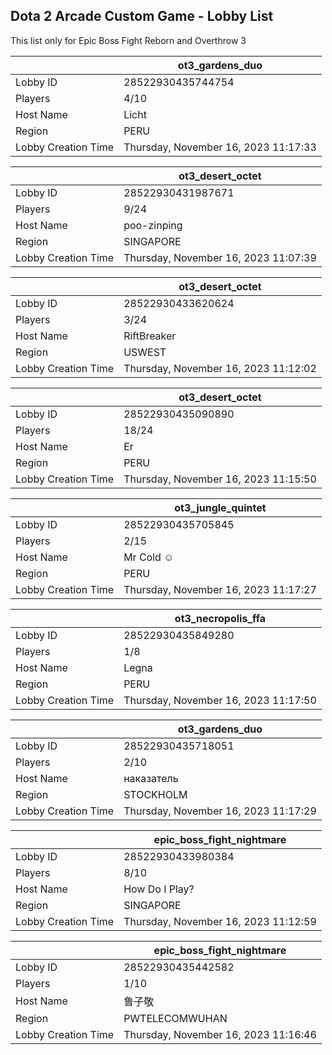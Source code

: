 ## Dota 2 Arcade Custom Game - Lobby List

This list only for Epic Boss Fight Reborn and Overthrow 3

|  | ot3_gardens_duo |
| ------ | ------ |
| Lobby ID | 28522930435744754 |
| Players | 4/10 |
| Host Name | Licht |
| Region | PERU |
| Lobby Creation Time | Thursday, November 16, 2023 11:17:33 |


|  | ot3_desert_octet |
| ------ | ------ |
| Lobby ID | 28522930431987671 |
| Players | 9/24 |
| Host Name | poo-zinping |
| Region | SINGAPORE |
| Lobby Creation Time | Thursday, November 16, 2023 11:07:39 |


|  | ot3_desert_octet |
| ------ | ------ |
| Lobby ID | 28522930433620624 |
| Players | 3/24 |
| Host Name | RiftBreaker |
| Region | USWEST |
| Lobby Creation Time | Thursday, November 16, 2023 11:12:02 |


|  | ot3_desert_octet |
| ------ | ------ |
| Lobby ID | 28522930435090890 |
| Players | 18/24 |
| Host Name | Er |
| Region | PERU |
| Lobby Creation Time | Thursday, November 16, 2023 11:15:50 |


|  | ot3_jungle_quintet |
| ------ | ------ |
| Lobby ID | 28522930435705845 |
| Players | 2/15 |
| Host Name | Mr Cold ☺ |
| Region | PERU |
| Lobby Creation Time | Thursday, November 16, 2023 11:17:27 |


|  | ot3_necropolis_ffa |
| ------ | ------ |
| Lobby ID | 28522930435849280 |
| Players | 1/8 |
| Host Name | Legna |
| Region | PERU |
| Lobby Creation Time | Thursday, November 16, 2023 11:17:50 |


|  | ot3_gardens_duo |
| ------ | ------ |
| Lobby ID | 28522930435718051 |
| Players | 2/10 |
| Host Name | наказатель |
| Region | STOCKHOLM |
| Lobby Creation Time | Thursday, November 16, 2023 11:17:29 |


|  | epic_boss_fight_nightmare |
| ------ | ------ |
| Lobby ID | 28522930433980384 |
| Players | 8/10 |
| Host Name | How Do I Play? |
| Region | SINGAPORE |
| Lobby Creation Time | Thursday, November 16, 2023 11:12:59 |


|  | epic_boss_fight_nightmare |
| ------ | ------ |
| Lobby ID | 28522930435442582 |
| Players | 1/10 |
| Host Name | 鲁子敬 |
| Region | PWTELECOMWUHAN |
| Lobby Creation Time | Thursday, November 16, 2023 11:16:46 |


